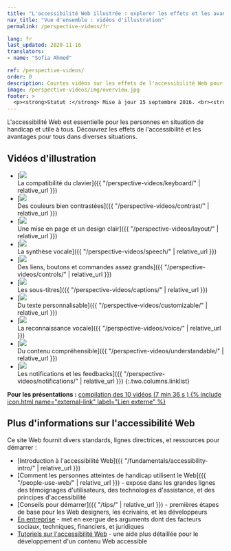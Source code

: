 ```yaml
---
title: "L'accessibilité Web illustrée : explorer les effets et les avantages pour tous"
nav_title: "Vue d'ensemble : vidéos d'illustration"
permalink: /perspective-videos/fr

lang: fr
last_updated: 2020-11-16
translators:
- name: "Sofia Ahmed"

ref: /perspective-videos/
order: 0
description: Courtes vidéos sur les effets de l'accessibilité Web pour les personnes souffrant de handicaps, et les avantages pour tous dans diverses situations.
image: /perspective-videos/img/overview.jpg
footer: >
  <p><strong>Statut :</strong> Mise à jour 15 septembre 2016. <br><strong>Auteur et direction du projet :</strong> <a href="https://www.w3.org/People/shadi">Shadi Abou-Zahra</a>. Développé par le <a href="https://www.w3.org/WAI/EO/">Groupe de travail Éducation et Promotion</a> avec le soutien du projet <a href="https://www.w3.org/WAI/DEV/">WAI-DEV</a> co-financé par la Commission européenne (CE)<a href="./acknowledgements/">Remerciements</a>.</p>
---
```


L'accessibilité Web est essentielle pour les personnes en situation de handicap et utile à tous. Découvrez les effets de l'accessibilité et les avantages pour tous dans diverses situations.

## Vidéos d'illustration

-   [![](img/thumbnails/keyboard.jpg)<br>La compatibilité du clavier]({{ "/perspective-videos/keyboard/" | relative_url }})
-   [![](img/thumbnails/contrast.jpg)<br>Des couleurs bien contrastées]({{ "/perspective-videos/contrast/" | relative_url }})
-   [![](img/thumbnails/layout.jpg)<br>Une mise en page et un design clair]({{ "/perspective-videos/layout/" | relative_url }})
-   [![](img/thumbnails/speech.jpg)<br>La synthèse vocale]({{ "/perspective-videos/speech/" | relative_url }})
-   [![](img/thumbnails/controls.jpg)<br>Des liens, boutons et commandes assez grands]({{ "/perspective-videos/controls/" | relative_url }})
-   [![](img/thumbnails/captions.jpg)<br>Les sous-titres]({{ "/perspective-videos/captions/" | relative_url }})
-   [![](img/thumbnails/customizable.jpg)<br>Du texte personnalisable]({{ "/perspective-videos/customizable/" | relative_url }})
-   [![](img/thumbnails/voice.jpg)<br>La reconnaissance vocale]({{ "/perspective-videos/voice/" | relative_url }})
-   [![](img/thumbnails/understandable.jpg)<br>Du contenu compréhensible]({{ "/perspective-videos/understandable/" | relative_url }})
-   [![](img/thumbnails/notifications.jpg)<br>Les notifications et les feedbacks]({{ "/perspective-videos/notifications/" | relative_url }})
{:.two.columns.linklist}

**Pour les présentations :** [compilation des 10 vidéos (7 min 36 s
) {% include icon.html name="external-link" label="Lien externe" %}](https://www.youtube.com/watch?v=3f31oufqFSM) 

## Plus d'informations sur l'accessibilité Web

Ce site Web fournit divers standards, lignes directrices, et ressources pour démarrer :

-   [Introduction à l'accessibilité Web]({{ "/fundamentals/accessibility-intro/" | relative_url }})
-   [Comment les personnes atteintes de handicap utilisent le Web]({{ "/people-use-web/" | relative_url }}) - expose dans les grandes lignes des témoignages d'utilisateurs, des technologies d'assistance, et des principes d'accessibilité
-   [Conseils pour démarrer]({{ "/tips/" | relative_url }}) - premières étapes de base pour les Web designers, les écrivains, et les développeurs
-   [En entreprise](https://www.w3.org/WAI/bcase/) - met en exergue des arguments dont des facteurs sociaux, techniques, financiers, et juridiques
-   [Tutoriels sur l'accessibilité Web](https://www.w3.org/WAI/tutorials/) - une aide plus détaillée pour le développement d'un contenu Web accessible
